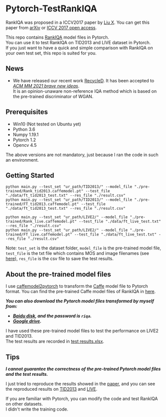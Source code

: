 # Pytorch-TestRankIQA
RankIQA was proposed in a ICCV2017 paper by [Liu X](https://github.com/xialeiliu). You can get this paper from [arXiv](https://arxiv.org/abs/1707.08347) or [ICCV 2017 open access](https://openaccess.thecvf.com/content_iccv_2017/html/Liu_RankIQA_Learning_From_ICCV_2017_paper.html).

This repo contains [RankIQA](https://github.com/xialeiliu/RankIQA) model files in Pytorch.  
You can use it to test RankIQA on TID2013 and LIVE dataset in Pytorch.  
If you just want to have a quick and simple comparison with RankIQA on your own test set, this repo is suited for you.

## News
- We have released our recent work [RecycleD](https://github.com/YunanZhu/RecycleD). It has been accepted to *[ACM MM 2021 brave new ideas](https://2021.acmmm.org/brave-new-ideas-proposals)*.  
  It is an opinion-unaware non-reference IQA method which is based on the pre-trained discriminator of WGAN.

## Prerequisites
* Win10 (Not tested on Ubuntu yet)
* Python 3.6
* Numpy 1.19.1
* Pytorch 1.2
* Opencv 4.5

The above versions are not mandatory, just because I ran the code in such an environment.

## Getting Started
```
python main.py --test_set "ur_path/TID2013/" --model_file "./pre-trained/Rank_tid2013.caffemodel.pt" --test_file "./data/ft_tid2013_test.txt" --res_file "./result.csv"
python main.py --test_set "ur_path/TID2013/" --model_file "./pre-trained/FT_tid2013.caffemodel.pt" --test_file "./data/ft_tid2013_test.txt" --res_file "./result.csv"

python main.py --test_set "ur_path/LIVE2/" --model_file "./pre-trained/Rank_live.caffemodel.pt" --test_file "./data/ft_live_test.txt" --res_file "./result.csv"
python main.py --test_set "ur_path/LIVE2/" --model_file "./pre-trained/FT_live.caffemodel.pt" --test_file "./data/ft_live_test.txt" --res_file "./result.csv"
```
Note: ```test_set``` is the dataset folder, ```model_file``` is the pre-trained model file, ```test_file``` is the txt file which contains MOS and image filenames (see [here](data/)), ```res_file``` is the csv file to save the test results.

## About the pre-trained model files
I use [caffemodel2pytorch](https://github.com/vadimkantorov/caffemodel2pytorch) to transform the [Caffe](http://caffe.berkeleyvision.org/) model file to Pytorch format.
You can find the pre-trained Caffe model files of RankIQA in [here](https://github.com/xialeiliu/RankIQA/tree/master/pre-trained).

***You can also download the Pytorch model files transformed by myself from:***

- ***[Baidu disk](https://pan.baidu.com/s/1HjYFypg-RWE-W-TvNQ-02A), and the password is ```riqa```.***
- ***[Google drive](https://drive.google.com/drive/folders/1OQ0IQrWoricMhaIyfwqsJVlYpXHKPP1z).***

I have used these pre-trained model files to test the performance on LIVE2 and TID2013.  
The test results are recorded in [test results.xlsx](test%20results.xlsx).

## Tips
***I cannot guarantee the correctness of the pre-trained Pytorch model files and the test results.***

I just tried to reproduce the results showed in the [paper](https://openaccess.thecvf.com/content_iccv_2017/html/Liu_RankIQA_Learning_From_ICCV_2017_paper.html),
and you can see the reproduced results on [TID2013](https://github.com/YunanZhu/Pytorch-TestRankIQA/blob/main/results%20of%20RankIQA%20on%20LIVE.xlsx) and [LIVE](https://github.com/YunanZhu/Pytorch-TestRankIQA/blob/main/results%20of%20RankIQA%20on%20TID2013.xlsx).

If you are familiar with Pytorch, you can modify the code and test RankIQA on other datasets.  
I didn't write the training code.
